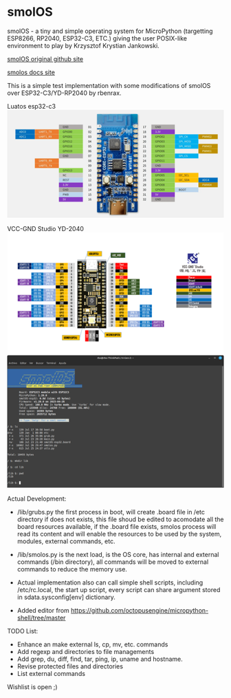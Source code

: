 # smolOS

smolOS - a tiny and simple operating system for MicroPython (targetting ESP8266, RP2040, ESP32-C3, ETC.) giving the user POSIX-like environment to play by Krzysztof Krystian Jankowski.

[smolOS original github site](https://github.com/w84death/smolOS/tree/main)

[smolos docs site](http://smol.p1x.in/os/)


This is a simple test implementation with some modifications of smolOS over ESP32-C3/YD-RP2040 by rbenrax.

Luatos esp32-c3
![luatos](media/luatos_CORE-ESP32_pinout.webp)

VCC-GND Studio YD-2040
![VCC-GND Studio](media/YD-2040-PIN.png)
![luatos on esp32-c3](media/smolos_01.png )

Actual Development:

- /lib/grubs.py the first process in boot, will create .board file in /etc directory if does not exists, this file shoud be edited to acomodate all the board resources available, if the .board file exists, smolos process will read its content and will enable the resources to be used by the system, modules, external commands, etc.

- /lib/smolos.py is the next load, is the OS core, has internal and external commands (/bin directory), all commands will be moved to external commands to reduce the memory use.

- Actual implementation also can call simple shell scripts, including /etc/rc.local, the start up script, every script can share argument stored in sdata.sysconfig[env] dictionary.

- Added editor from https://github.com/octopusengine/micropython-shell/tree/master

TODO List:
- Enhance an make external ls, cp, mv, etc. commands
- Add regexp and directories to file managements
- Add grep, du, diff, find, tar, ping, ip, uname and hostname.
- Revise protected files and directories
- List external commands

Wishlist is open ;)

